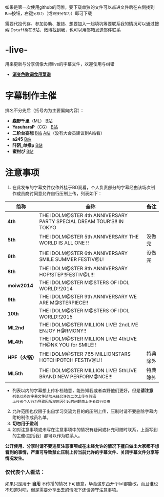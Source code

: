 如果是第一次使用github的同僚，要下载单独的文件可以点进文件后在右侧找到`Raw`按钮，右键`另存为`（或`链接另存为`）即可下载  

需要代投代存、参加协助、报错、想要加入一起填坑等要联系我的情况可以通过搜索ID`staff桑`在B站、微博找到我，也可以用邮箱发送邮件联系

# -live-
用来更新与分享偶像大师live的字幕文件，欢迎使用与纠错
- **[渐变色歌词食用菜谱](https://staffsang.lofter.com/post/1f27d791_11a818d2)**



# 字幕制作主催 
排名不分先后（括号内为主要偏向内容）：
- **森野千里**（ML） [B站](https://space.bilibili.com/2724452/)  
- **YasuharaP**（CG） [B站](https://space.bilibili.com/205085081/)  
- **二阶台妄想** [B站](https://space.bilibili.com/258357/)  [A站](https://www.acfun.cn/u/449294)（没有大会员建议到A站看）  
- **a245** [B站](https://space.bilibili.com/4311183/)  
- **阡陌_单推p** [B站](https://space.bilibili.com/19555904/)  
- **蜜柑ぴ** [B站](https://space.bilibili.com/14971167/)  

# 注意事项
1. 在此发布的字幕文件仅作外挂于BD观看，个人负责部分的字幕经由该场次制作成员商讨同意允许自行压制上传，列表如下：  

|      简称      |                                全称                                   |    备注    |
|---------------|-----------------------------------------------------------------------|------------|
|**4th**        | THE IDOLM@STER 4th ANNIVERSARY PARTY SPECIAL DREAM TOUR’S!! IN TOKYO  |  
|**5th**        | THE IDOLM@STER 5th ANNIVERSARY THE WORLD IS ALL ONE !!                |  没做完    |
|**6th**        | THE IDOLM@STER 6th ANNIVERSARY SMILE SUMMER FESTIV@L!                 |  没做完    |
|**8th**        | THE IDOLM@STER 8th ANNIVERSARY HOP!STEP!!FESTIV@L!!!                  |  
|**moiw2014**   | THE IDOLM@STER M@STERS OF IDOL WORLD!!2014                            |    
|**9th**        | THE IDOLM@STER 9th ANNIVERSARY WE ARE M@STERPIECE!!                   |  
|**10th**       | THE IDOLM@STER M@STERS OF IDOL WORLD!!2015                            |
|**ML2nd**      | THE IDOLM@STER MILLION LIVE! 2ndLIVE ENJOY H@RMONY!!                  |  
|**ML4th**      | THE IDOLM@STER MILLION LIVE! 4thLIVE TH@NK YOU for SMILE!!            |
|**HPF（火锅）** | THE IDOLM@STER 765 MILLIONSTARS HOTCHPOTCH FESTIV@L!!                |  特典除外  |
|**ML5th**      | THE IDOLM@STER MILLION LIVE! 5thLIVE BRAND NEW PERFORM@NCE!!!         |  特典除外  |

- 列表以内的字幕想上传补档随意，能告知我或者森野他们更好，但是**请注意**  
`列表以外的字幕文件请勿未经允许的二次上传与剪辑`  
`上传者个人行为导致因版权原因引起的问题由上传者自行负责`

2. 允许范围也仅限于出自学习交流为目的的压制上传，压制时请不要删除字幕内附的制作成员名单。
3. **切勿用于盈利**
4. 如对注意事项或未写在注意事项中的情况有疑问或补充可随时联系，上面写到的主催(包括我）都可以作为联系人。  

**公开使用、分享时请不要违反注意事项或在未经允许的情况下擅自做出大家都不想看到的事情，严重可导致禁止压制上传当前允许的字幕文件、关闭字幕文件分享等情况发生。** 


### 仅代表个人看法：  
如果只是用于 **自用** 不传播的情况下可随意，毕竟这东西开个txt都能改，而且谁也不知道对吧，但是需要分享出去的情况下还请遵守注意事项。

